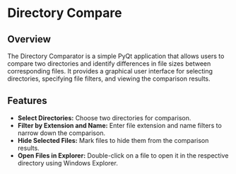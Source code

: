 # Directory Compare

## Overview
The Directory Comparator is a simple PyQt application that allows users to compare two directories and identify differences in file sizes between corresponding files. It provides a graphical user interface for selecting directories, specifying file filters, and viewing the comparison results.

## Features
- **Select Directories:** Choose two directories for comparison.
- **Filter by Extension and Name:** Enter file extension and name filters to narrow down the comparison.
- **Hide Selected Files:** Mark files to hide them from the comparison results.
- **Open Files in Explorer:** Double-click on a file to open it in the respective directory using Windows Explorer.



